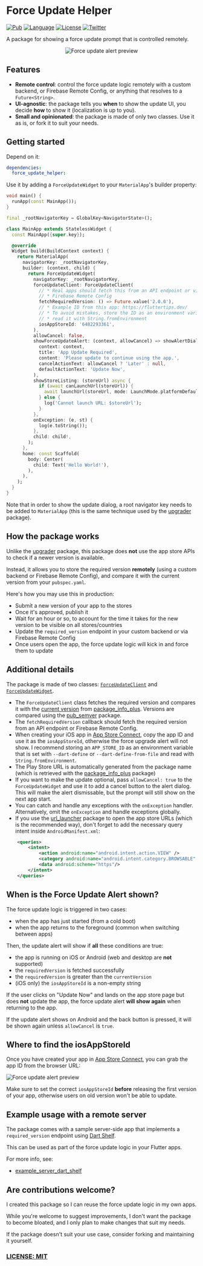 # Force Update Helper

[![Pub](https://img.shields.io/pub/v/force_update_helper.svg)](https://pub.dev/packages/force_update_helper)
[![Language](https://img.shields.io/badge/dart-3.5.0-informational.svg)](https://dart.dev/)
[![License](https://img.shields.io/badge/license-MIT-lightgrey.svg)](http://mit-license.org)
[![Twitter](https://img.shields.io/badge/twitter-@biz84-blue.svg)](http://twitter.com/biz84)

A package for showing a force update prompt that is controlled remotely.

<p align="center">
<img src="https://raw.githubusercontent.com/bizz84/force_update_helper/main/.github/images/ios-update-app-store.png" alt="Force update alert preview" />
</p>

## Features

- **Remote control**: control the force update logic remotely with a custom backend, or Firebase Remote Config, or anything that resolves to a `Future<String>`.
- **UI-agnostic**: the package tells you **when** to show the update UI, you decide **how** to show it (localization is up to you).
- **Small and opinionated**: the package is made of only two classes. Use it as is, or fork it to suit your needs.

## Getting started

Depend on it:

```yaml
dependencies:
  force_update_helper:
```

Use it by adding a `ForceUpdateWidget` to your `MaterialApp`'s builder property:

```dart
void main() {
  runApp(const MainApp());
}

final _rootNavigatorKey = GlobalKey<NavigatorState>();

class MainApp extends StatelessWidget {
  const MainApp({super.key});

  @override
  Widget build(BuildContext context) {
    return MaterialApp(
      navigatorKey: _rootNavigatorKey,
      builder: (context, child) {
        return ForceUpdateWidget(
          navigatorKey: _rootNavigatorKey,
          forceUpdateClient: ForceUpdateClient(
            // * Real apps should fetch this from an API endpoint or via
            // * Firebase Remote Config
            fetchRequiredVersion: () => Future.value('2.0.0'),
            // * Example ID from this app: https://fluttertips.dev/
            // * To avoid mistakes, store the ID as an environment variable and
            // * read it with String.fromEnvironment
            iosAppStoreId: '6482293361',
          ),
          allowCancel: false,
          showForceUpdateAlert: (context, allowCancel) => showAlertDialog(
            context: context,
            title: 'App Update Required',
            content: 'Please update to continue using the app.',
            cancelActionText: allowCancel ? 'Later' : null,
            defaultActionText: 'Update Now',
          ),
          showStoreListing: (storeUrl) async {
            if (await canLaunchUrl(storeUrl)) {
              await launchUrl(storeUrl, mode: LaunchMode.platformDefault);
            } else {
              log('Cannot launch URL: $storeUrl');
            }
          },
          onException: (e, st) {
            log(e.toString());
          },
          child: child!,
        );
      },
      home: const Scaffold(
        body: Center(
          child: Text('Hello World!'),
        ),
      ),
    );
  }
}
```

Note that in order to show the update dialog, a root navigator key needs to be added to `MaterialApp` (this is the same technique used by the [upgrader](https://pub.dev/packages/upgrader) package).

## How the package works

Unlike the [upgrader](https://pub.dev/packages/upgrader) package, this package does **not** use the app store APIs to check if a newer version is available.

Instead, it allows you to store the required version **remotely** (using a custom backend or Firebase Remote Config), and compare it with the current version from your `pubspec.yaml`.

Here's how you may use this in production:

- Submit a new version of your app to the stores
- Once it's approved, publish it
- Wait for an hour or so, to account for the time it takes for the new version to be visible on all stores/countries
- Update the `required_version` endpoint in your custom backend or via Firebase Remote Config
- Once users open the app, the force update logic will kick in and force them to update

## Additional details

The package is made of two classes: [`ForceUpdateClient`](lib/src/force_update_client.dart) and [`ForceUpdateWidget`](lib/src/force_update_widget.dart).

- The `ForceUpdateClient` class fetches the required version and compares it with the [current version](https://pub.dev/documentation/package_info_plus/latest/package_info_plus/PackageInfo/version.html) from [package_info_plus](https://pub.dev/packages/package_info_plus). Versions are compared using the [pub_semver](https://pub.dev/packages/pub_semver) package.
- The `fetchRequiredVersion` callback should fetch the required version from an API endpoint or Firebase Remote Config.
- When creating your iOS app in [App Store Connect](https://appstoreconnect.apple.com/), copy the app ID and use it as the `iosAppStoreId`, otherwise the force upgrade alert will not show. I recommend storing an `APP_STORE_ID` as an environment variable that is set with `--dart-define` or `--dart-define-from-file` and read with `String.fromEnvironment`.
- The Play Store URL is automatically generated from the package name (which is retrieved with the [package_info_plus](https://pub.dev/packages/package_info_plus) package)
- If you want to make the update optional, pass `allowCancel: true` to the `ForceUpdateWidget` and use it to add a cancel button to the alert dialog. This will make the alert dismissable, but the prompt will still show on the next app start.
- You can catch and handle any exceptions with the `onException` handler. Alternatively, omit the `onException` and handle exceptions globally.
- If you use the [url_launcher](https://pub.dev/packages/url_launcher) package to open the app store URLs (which is the recommended way), don't forget to add the necessary query intent inside `AndroidManifest.xml`:

```xml
    <queries>
        <intent>
            <action android:name="android.intent.action.VIEW" />
            <category android:name="android.intent.category.BROWSABLE" />
            <data android:scheme="https"/>
        </intent>
    </queries>
```

## When is the Force Update Alert shown?

The force update logic is triggered in two cases:

- when the app has just started (from a cold boot)
- when the app returns to the foreground (common when switching between apps)

Then, the update alert will show if **all** these conditions are true:

- the app is running on iOS or Android (web and desktop are **not** supported)
- the `requiredVersion` is fetched successfully
- the `requiredVersion` is greater than the `currentVersion`
- (iOS only) the `iosAppStoreId` is a non-empty string

If the user clicks on "Update Now" and lands on the app store page but does **not** update the app, the force update alert **will show again** when returning to the app.

If the update alert shows on Android and the back button is pressed, it will be shown again unless `allowCancel` is `true`.

## Where to find the iosAppStoreId

Once you have created your app in [App Store Connect](https://appstoreconnect.apple.com/), you can grab the app ID from the browser URL:

![Force update alert preview](https://raw.githubusercontent.com/bizz84/force_update_helper/main/.github/images/app-store-connect-app-id.png)

Make sure to set the correct `iosAppStoreId` **before** releasing the first version of your app, otherwise users on old version won't be able to update.

## Example usage with a remote server

The package comes with a sample server-side app that implements a `required_version` endpoint using [Dart Shelf](https://pub.dev/packages/shelf).

This can be used as part of the force update logic in your Flutter apps.

For more info, see:

- [example_server_dart_shelf](https://github.com/bizz84/force_update_helper/tree/main/example_server_dart_shelf)

## Are contributions welcome?

I created this package so I can reuse the force update logic in my own apps.

While you're welcome to suggest improvements, I don't want the package to become bloated, and I only plan to make changes that suit my needs.

If the package doesn't suit your use case, consider forking and maintaining it yourself.

### [LICENSE: MIT](LICENSE)